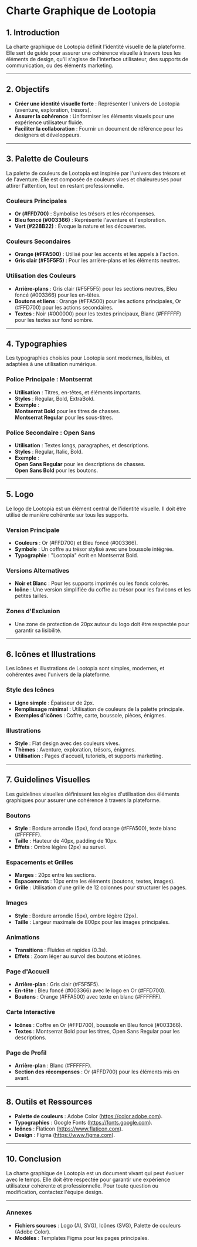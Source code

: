 # **Charte Graphique de Lootopia**

## **1. Introduction**

La charte graphique de Lootopia définit l'identité visuelle de la plateforme. Elle sert de guide pour assurer une cohérence visuelle à travers tous les éléments de design, qu'il s'agisse de l'interface utilisateur, des supports de communication, ou des éléments marketing.

---

## **2. Objectifs**

- **Créer une identité visuelle forte** : Représenter l'univers de Lootopia (aventure, exploration, trésors).
- **Assurer la cohérence** : Uniformiser les éléments visuels pour une expérience utilisateur fluide.
- **Faciliter la collaboration** : Fournir un document de référence pour les designers et développeurs.

---

## **3. Palette de Couleurs**

La palette de couleurs de Lootopia est inspirée par l'univers des trésors et de l'aventure. Elle est composée de couleurs vives et chaleureuses pour attirer l'attention, tout en restant professionnelle.

### **Couleurs Principales**

- **Or (#FFD700)** : Symbolise les trésors et les récompenses.
- **Bleu foncé (#003366)** : Représente l'aventure et l'exploration.
- **Vert (#228B22)** : Évoque la nature et les découvertes.

### **Couleurs Secondaires**

- **Orange (#FFA500)** : Utilisé pour les accents et les appels à l'action.
- **Gris clair (#F5F5F5)** : Pour les arrière-plans et les éléments neutres.

### **Utilisation des Couleurs**

- **Arrière-plans** : Gris clair (#F5F5F5) pour les sections neutres, Bleu foncé (#003366) pour les en-têtes.
- **Boutons et liens** : Orange (#FFA500) pour les actions principales, Or (#FFD700) pour les actions secondaires.
- **Textes** : Noir (#000000) pour les textes principaux, Blanc (#FFFFFF) pour les textes sur fond sombre.

---

## **4. Typographies**

Les typographies choisies pour Lootopia sont modernes, lisibles, et adaptées à une utilisation numérique.

### **Police Principale : Montserrat**

- **Utilisation** : Titres, en-têtes, et éléments importants.
- **Styles** : Regular, Bold, ExtraBold.
- **Exemple** :  
  **Montserrat Bold** pour les titres de chasses.  
  **Montserrat Regular** pour les sous-titres.

### **Police Secondaire : Open Sans**

- **Utilisation** : Textes longs, paragraphes, et descriptions.
- **Styles** : Regular, Italic, Bold.
- **Exemple** :  
  **Open Sans Regular** pour les descriptions de chasses.  
  **Open Sans Bold** pour les boutons.

---

## **5. Logo**

Le logo de Lootopia est un élément central de l'identité visuelle. Il doit être utilisé de manière cohérente sur tous les supports.

### **Version Principale**

- **Couleurs** : Or (#FFD700) et Bleu foncé (#003366).
- **Symbole** : Un coffre au trésor stylisé avec une boussole intégrée.
- **Typographie** : "Lootopia" écrit en Montserrat Bold.

### **Versions Alternatives**

- **Noir et Blanc** : Pour les supports imprimés ou les fonds colorés.
- **Icône** : Une version simplifiée du coffre au trésor pour les favicons et les petites tailles.

### **Zones d'Exclusion**

- Une zone de protection de 20px autour du logo doit être respectée pour garantir sa lisibilité.

---

## **6. Icônes et Illustrations**

Les icônes et illustrations de Lootopia sont simples, modernes, et cohérentes avec l'univers de la plateforme.

### **Style des Icônes**

- **Ligne simple** : Épaisseur de 2px.
- **Remplissage minimal** : Utilisation de couleurs de la palette principale.
- **Exemples d'icônes** : Coffre, carte, boussole, pièces, énigmes.

### **Illustrations**

- **Style** : Flat design avec des couleurs vives.
- **Thèmes** : Aventure, exploration, trésors, énigmes.
- **Utilisation** : Pages d'accueil, tutoriels, et supports marketing.

---

## **7. Guidelines Visuelles**

Les guidelines visuelles définissent les règles d'utilisation des éléments graphiques pour assurer une cohérence à travers la plateforme.

### **Boutons**

- **Style** : Bordure arrondie (5px), fond orange (#FFA500), texte blanc (#FFFFFF).
- **Taille** : Hauteur de 40px, padding de 10px.
- **Effets** : Ombre légère (2px) au survol.

### **Espacements et Grilles**

- **Marges** : 20px entre les sections.
- **Espacements** : 10px entre les éléments (boutons, textes, images).
- **Grille** : Utilisation d'une grille de 12 colonnes pour structurer les pages.

### **Images**

- **Style** : Bordure arrondie (5px), ombre légère (2px).
- **Taille** : Largeur maximale de 800px pour les images principales.

### **Animations**

- **Transitions** : Fluides et rapides (0.3s).
- **Effets** : Zoom léger au survol des boutons et icônes.

### **Page d'Accueil**

- **Arrière-plan** : Gris clair (#F5F5F5).
- **En-tête** : Bleu foncé (#003366) avec le logo en Or (#FFD700).
- **Boutons** : Orange (#FFA500) avec texte en blanc (#FFFFFF).

### **Carte Interactive**

- **Icônes** : Coffre en Or (#FFD700), boussole en Bleu foncé (#003366).
- **Textes** : Montserrat Bold pour les titres, Open Sans Regular pour les descriptions.

### **Page de Profil**

- **Arrière-plan** : Blanc (#FFFFFF).
- **Section des récompenses** : Or (#FFD700) pour les éléments mis en avant.

---

## **8. Outils et Ressources**

- **Palette de couleurs** : Adobe Color (https://color.adobe.com).
- **Typographies** : Google Fonts (https://fonts.google.com).
- **Icônes** : Flaticon (https://www.flaticon.com).
- **Design** : Figma (https://www.figma.com).

---

## **10. Conclusion**

La charte graphique de Lootopia est un document vivant qui peut évoluer avec le temps. Elle doit être respectée pour garantir une expérience utilisateur cohérente et professionnelle. Pour toute question ou modification, contactez l'équipe design.

---

### **Annexes**

- **Fichiers sources** : Logo (AI, SVG), Icônes (SVG), Palette de couleurs (Adobe Color).
- **Modèles** : Templates Figma pour les pages principales.
